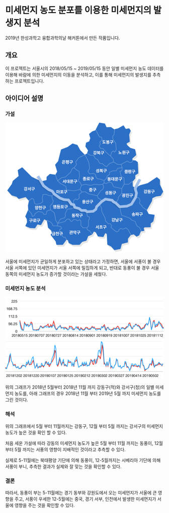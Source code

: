 # 미세먼지 농도 분포를 이용한 미세먼지의 발생지 분석

2019년 한성과학고 융합과학의날 해커톤에서 만든 작품입니다.

## 개요
이 프로젝트는 서울시의 2018/05/15 ~ 2019/05/15 동안 일별 미세먼지 농도 데이터를 이용해 바람에 의한 미세먼지의 이동을 분석하고, 이를 통해 미세먼지의 발생지를 추측하는 프로젝트입니다.

## 아이디어 설명
### 가설
![서울시 지도](서울지도.png)

서울에 미세먼지가 균일하게 분포하고 있는 상태라고 가정하면, 서울에 서풍이 불 경우 서울 서쪽에 있던 미세먼지가 서울 서쪽에 밀집하게 되고, 반대로 동풍이 불 경우 서울 동쪽의 미세먼지 농도가 증가할 것이라는 가설을 세웠다.  

### 미세먼지 농도 분석

![18년5월~19년11월, 강동과 강서의 미세먼지 분포](여름.png)
![18년11월~19년5월, 강동과 강서의 미세먼지 분포](겨울.png)

위의 그래프가 2018년 5월부터 2018년 11월 까지 강동구(적)와 강서구(청)의 일별 미세먼지 농도를, 아래 그래프의 경우 2018년 11월 부터 2019년 5월 까지 미세먼지 농도를 그린 것이다.



### 해석

위의 그래프에서 5월 부터 11월까지는 강동구, 12월 부터 5월 까지는 강서구의 미세먼지 농도가 높은 것을 확인 할 수 있다.

처음 세운 가설에 따라 강동의 미세먼지 농도가 높은 5월 부터 11월 까지는 동풍이, 12월 부터 5월 까지는 서풍의 영향이 지배적인 것이라고 추측할 수 있다.

실제로 5-11월에는 북태평양 기단에 의해 동풍이, 12-5월까지는 시베리아 기단에 의해 서풍이 부니, 추측한 결과가 실제와 잘 맞는 것을 확인할 수 있다.

### 결론

따라서, 동풍이 부는 5-11월에는 경기 동부와 강원도에서 오는 미세먼지가 서울에 큰 영향을 주고, 서풍이 우세한 12-5월에는 중국, 경기 서부, 인천에서 발생한 미세먼지가 서울에 영향을 주는 것을 확인할 수 있다. 

